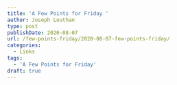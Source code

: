 ```yaml
---
title: 'A Few Points for Friday '
author: Joseph Louthan
type: post
publishDate: 2020-08-07
url: /few-points-friday/2020-08-07-few-points-friday/
categories:
  - Links
tags:
  - 'A Few Points for Friday'
draft: true
---
```

